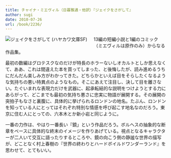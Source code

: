 ```yaml
---
title: チャイナ・ミエヴィル（日暮雅通・他訳）『ジェイクをさがして』
author: sugi
date: 2010-07-26
url: /book/2236/
---
```

<a href="http://www.amazon.co.jp/exec/obidos/ASIN/4150117624/chezsugi-22/ref=nosim/" name="amazletlink" target="_blank"><img src="http://i0.wp.com/ecx.images-amazon.com/images/I/51nLfidFrTL._SL160_.jpg?w=660" alt="ジェイクをさがして (ハヤカワ文庫SF)" class="alignleft" style="float: left; margin: 0 20px 20px 0;" data-recalc-dims="1" /></a>

13編の短編小説と1編のコミック（ミエヴィルは原作のみ）からなる作品集。

最初の数編はグロテスクなのだけが特長のホラーないしオカルトとしか思えなくて、ああ、これは間違えた本を買ってしまった、と後悔したが、読み進めるうちにだんだん楽しみ方がわかってきた。どちらかといえば目をそらしたくなるような気持ちの悪い特異点のようなもの。そこにあえて注目し、決して目を離さない。たぐいまれな表現力だけを武器に、起承転結的な説明をつけようとする力にあらがって、どこまでも最初の気持ち悪さに忠実に物語が展開する。その展開の突拍子もなさと裏腹に、具体的に挙げられるロンドンの地名。たぶん、ロンドンを知っている人にとってはそれぞれ特別な情感を呼び起こす地名なのだろう。東京に住む人にとっての、六本木とか新小岩と同じように。

一番の力作は、やはり一番長い『鏡」という作品だろう。ボルヘスの抽象的な断章をベースに具体的な終末のイメージを作りあげている。視点となるキャラクターが二人いて交互に語ったりするところや、鏡の向こう側の静謐な世界の描写が、どことなく村上春樹の『世界の終わりとハードボイルドワンダーランド』を思わせて、とてもいい。

